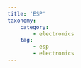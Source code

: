 ```yaml
---
title: 'ESP'
taxonomy:
    category:
        - electronics
    tag:
        - esp
        - electronics
---
```

